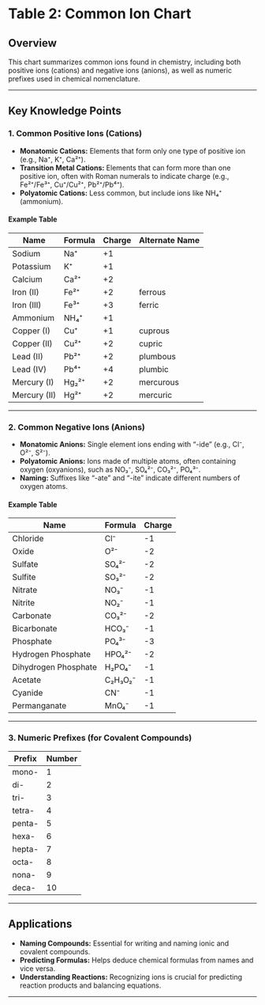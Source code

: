 # Table 2: Common Ion Chart

## Overview

This chart summarizes common ions found in chemistry, including both positive ions (cations) and negative ions (anions), as well as numeric prefixes used in chemical nomenclature.

---

## Key Knowledge Points

### 1. Common Positive Ions (Cations)

- **Monatomic Cations:** Elements that form only one type of positive ion (e.g., Na⁺, K⁺, Ca²⁺).
- **Transition Metal Cations:** Elements that can form more than one positive ion, often with Roman numerals to indicate charge (e.g., Fe²⁺/Fe³⁺, Cu⁺/Cu²⁺, Pb²⁺/Pb⁴⁺).
- **Polyatomic Cations:** Less common, but include ions like NH₄⁺ (ammonium).

#### Example Table

| Name         | Formula | Charge | Alternate Name |
|--------------|---------|--------|---------------|
| Sodium       | Na⁺     | +1     |               |
| Potassium    | K⁺      | +1     |               |
| Calcium      | Ca²⁺    | +2     |               |
| Iron (II)    | Fe²⁺    | +2     | ferrous       |
| Iron (III)   | Fe³⁺    | +3     | ferric        |
| Ammonium     | NH₄⁺    | +1     |               |
| Copper (I)   | Cu⁺     | +1     | cuprous       |
| Copper (II)  | Cu²⁺    | +2     | cupric        |
| Lead (II)    | Pb²⁺    | +2     | plumbous      |
| Lead (IV)    | Pb⁴⁺    | +4     | plumbic       |
| Mercury (I)  | Hg₂²⁺   | +2     | mercurous     |
| Mercury (II) | Hg²⁺    | +2     | mercuric      |

---

### 2. Common Negative Ions (Anions)

- **Monatomic Anions:** Single element ions ending with “-ide” (e.g., Cl⁻, O²⁻, S²⁻).
- **Polyatomic Anions:** Ions made of multiple atoms, often containing oxygen (oxyanions), such as NO₃⁻, SO₄²⁻, CO₃²⁻, PO₄³⁻.
- **Naming:** Suffixes like “-ate” and “-ite” indicate different numbers of oxygen atoms.

#### Example Table

| Name                 | Formula   | Charge |
|----------------------|-----------|--------|
| Chloride             | Cl⁻       | -1     |
| Oxide                | O²⁻       | -2     |
| Sulfate              | SO₄²⁻     | -2     |
| Sulfite              | SO₃²⁻     | -2     |
| Nitrate              | NO₃⁻      | -1     |
| Nitrite              | NO₂⁻      | -1     |
| Carbonate            | CO₃²⁻     | -2     |
| Bicarbonate          | HCO₃⁻     | -1     |
| Phosphate            | PO₄³⁻     | -3     |
| Hydrogen Phosphate   | HPO₄²⁻    | -2     |
| Dihydrogen Phosphate | H₂PO₄⁻    | -1     |
| Acetate              | C₂H₃O₂⁻   | -1     |
| Cyanide              | CN⁻       | -1     |
| Permanganate         | MnO₄⁻     | -1     |

---

### 3. Numeric Prefixes (for Covalent Compounds)

| Prefix | Number |
|--------|--------|
| mono-  | 1      |
| di-    | 2      |
| tri-   | 3      |
| tetra- | 4      |
| penta- | 5      |
| hexa-  | 6      |
| hepta- | 7      |
| octa-  | 8      |
| nona-  | 9      |
| deca-  | 10     |

---

## Applications

- **Naming Compounds:** Essential for writing and naming ionic and covalent compounds.
- **Predicting Formulas:** Helps deduce chemical formulas from names and vice versa.
- **Understanding Reactions:** Recognizing ions is crucial for predicting reaction products and balancing equations.

---

